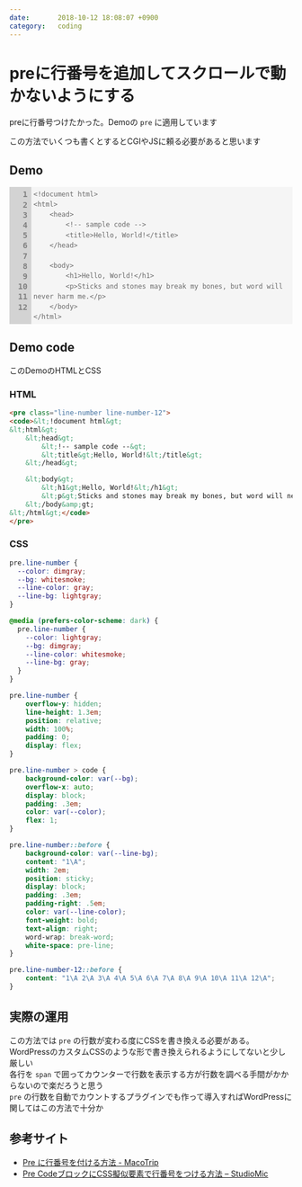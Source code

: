 ```yaml
---
date:       2018-10-12 18:08:07 +0900
category:   coding
---
```


# preに行番号を追加してスクロールで動かないようにする

preに行番号つけたかった。Demoの `pre` に適用しています

<!--more-->

この方法でいくつも書くとするとCGIやJSに頼る必要があると思います


## Demo
<style>
pre.line-number {
  --color: dimgray;
  --bg: whitesmoke;
  --line-color: gray;
  --line-bg: lightgray;
}
@media (prefers-color-scheme: dark) {
  pre.line-number {
    --color: lightgray;
    --bg: dimgray;
    --line-color: whitesmoke;
    --line-bg: gray;
  }
}
pre.line-number {
    overflow-y: hidden;
    line-height: 1.3em;
    position: relative;
    width: 100%;
    padding: 0;
    display: flex;
}
pre.line-number > code {
    overflow-x: auto;
    display: block;
    padding: .3em;
    color: var(--color);
    background-color: var(--bg);
    flex: 1;
}
pre.line-number::before {
    background-color: var(--line-bg);
    content: "1\A";
    width: 2em;
    position: sticky;
    display: block;
    padding: .3em;
    padding-right: .5em;
    color: var(--line-color);
    font-weight: bold;
    text-align: right;
    word-wrap: break-word;
    white-space: pre-line;
}
pre.line-number-12::before {
    content: "1\A 2\A 3\A 4\A 5\A 6\A 7\A 8\A 9\A 10\A 11\A 12\A";
}
</style>
<pre class="line-number line-number-12">
<code>&lt;!document html&gt;
&lt;html&gt;
    &lt;head&gt;
        &lt;!-- sample code --&gt;
        &lt;title&gt;Hello, World!&lt;/title&gt;
    &lt;/head&gt;

    &lt;body&gt;
        &lt;h1&gt;Hello, World!&lt;/h1&gt;
        &lt;p&gt;Sticks and stones may break my bones, but word will never harm me.&lt;/p&gt;
    &lt;/body&gt;
&lt;/html&gt;</code>
</pre>

## Demo code
このDemoのHTMLとCSS

### HTML
```html
<pre class="line-number line-number-12">
<code>&lt;!document html&gt;
&lt;html&gt;
    &lt;head&gt;
        &lt;!-- sample code --&gt;
        &lt;title&gt;Hello, World!&lt;/title&gt;
    &lt;/head&gt;

    &lt;body&gt;
        &lt;h1&gt;Hello, World!&lt;/h1&gt;
        &lt;p&gt;Sticks and stones may break my bones, but word will never harm me.&lt;/p&gt;
    &lt;/body&amp;gt;
&lt;/html&gt;</code>
</pre>
```

### CSS
```css
pre.line-number {
  --color: dimgray;
  --bg: whitesmoke;
  --line-color: gray;
  --line-bg: lightgray;
}

@media (prefers-color-scheme: dark) {
  pre.line-number {
    --color: lightgray;
    --bg: dimgray;
    --line-color: whitesmoke;
    --line-bg: gray;
  }
}

pre.line-number {
    overflow-y: hidden;
    line-height: 1.3em;
    position: relative;
    width: 100%;
    padding: 0;
    display: flex;
}

pre.line-number > code {
    background-color: var(--bg);
    overflow-x: auto;
    display: block;
    padding: .3em;
    color: var(--color);
    flex: 1;
}

pre.line-number::before {
    background-color: var(--line-bg);
    content: "1\A";
    width: 2em;
    position: sticky;
    display: block;
    padding: .3em;
    padding-right: .5em;
    color: var(--line-color);
    font-weight: bold;
    text-align: right;
    word-wrap: break-word;
    white-space: pre-line;
}

pre.line-number-12::before {
    content: "1\A 2\A 3\A 4\A 5\A 6\A 7\A 8\A 9\A 10\A 11\A 12\A";
}
```

## 実際の運用
この方法では `pre` の行数が変わる度にCSSを書き換える必要がある。WordPressのカスタムCSSのような形で書き換えられるようにしてないと少し厳しい  
各行を `span` で囲ってカウンターで行数を表示する方が行数を調べる手間がかからないので楽だろうと思う  
`pre` の行数を自動でカウントするプラグインでも作って導入すればWordPressに関してはこの方法で十分か

## 参考サイト
- [Pre に行番号を付ける方法 - MacoTrip](https://makotoiwasaki.com/2017/12/pre-line-number.html)
- [Pre CodeブロックにCSS擬似要素で行番号をつける方法 – StudioMic](https://www.studiomic.net/pre-line-numbers/)
